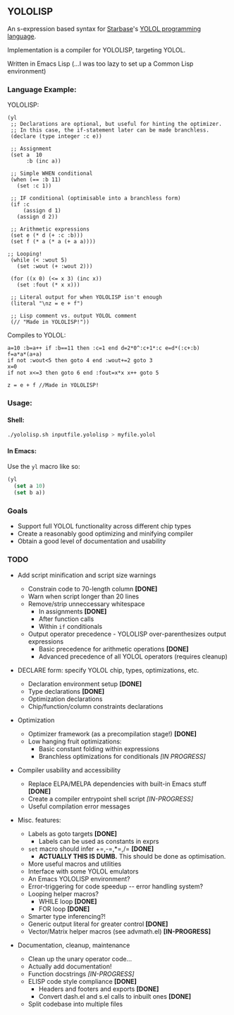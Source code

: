 ## YOLOLISP

An s-expression based syntax for [Starbase](https://www.starbasegame.com)'s [YOLOL programming language](https://wiki.starbasegame.com/index.php/YOLOL).

Implementation is a compiler for YOLOLISP, targeting YOLOL.

Written in Emacs Lisp (...I was too lazy to set up a Common Lisp environment)

### Language Example:

YOLOLISP:

```elisp
(yl
 ;; Declarations are optional, but useful for hinting the optimizer.
 ;; In this case, the if-statement later can be made branchless.
 (declare (type integer :c e))

 ;; Assignment
 (set a  10
      :b (inc a))

 ;; Simple WHEN conditional
 (when (== :b 11)
   (set :c 1))

 ;; IF conditional (optimisable into a branchless form)
 (if :c
     (assign d 1)
   (assign d 2))

 ;; Arithmetic expressions
 (set e (* d (+ :c :b)))
 (set f (* a (* a (+ a a))))

;; Looping!
 (while (< :wout 5)
   (set :wout (+ :wout 2)))

 (for ((x 0) (<= x 3) (inc x))
   (set :fout (* x x)))

 ;; Literal output for when YOLOLISP isn't enough
 (literal "\nz = e + f")

 ;; Lisp comment vs. output YOLOL comment
 (// "Made in YOLOLISP!"))
```

Compiles to YOLOL:
```
a=10 :b=a++ if :b==11 then :c=1 end d=2*0^:c+1*:c e=d*(:c+:b)
f=a*a*(a+a)
if not :wout<5 then goto 4 end :wout+=2 goto 3
x=0
if not x<=3 then goto 6 end :fout=x*x x++ goto 5

z = e + f //Made in YOLOLISP!
```

### Usage:

#### Shell:

```bash
./yololisp.sh inputfile.yololisp > myfile.yolol
```

#### In Emacs:

Use the `yl` macro like so:

```lisp
(yl
  (set a 10)
  (set b a))
```

### Goals

 * Support full YOLOL functionality across different chip types
 * Create a reasonably good optimizing and minifying compiler
 * Obtain a good level of documentation and usability

### TODO

 * Add script minification and script size warnings
   * Constrain code to 70-length column **[DONE]**
   * Warn when script longer than 20 lines
   * Remove/strip unneccessary whitespace
     * In assignments **[DONE]**
     * After function calls
     * Within `if` conditionals
   * Output operator precedence - YOLOLISP over-parenthesizes output expressions
     * Basic precedence for arithmetic operations **[DONE]**
     * Advanced precedence of all YOLOL operators (requires cleanup)

 * DECLARE form: specify YOLOL chip, types, optimizations, etc.
   * Declaration environment setup **[DONE]**
   * Type declarations **[DONE]**
   * Optimization declarations
   * Chip/function/column constraints declarations

 * Optimization
   * Optimizer framework (as a precompilation stage!) **[DONE]**
   * Low hanging fruit optimizations:
     * Basic constant folding within expressions
     * Branchless optimizations for conditionals *[IN PROGRESS]*

 * Compiler usability and accessibility
   * Replace ELPA/MELPA dependencies with built-in Emacs stuff **[DONE]**
   * Create a compiler entrypoint shell script *[IN-PROGRESS]*
   * Useful compilation error messages

 * Misc. features:
   * Labels as goto targets **[DONE]**
     * Labels can be used as constants in exprs
   * `set` macro should infer +=,-=,*=,/= **[DONE]**
     * **ACTUALLY THIS IS DUMB.** This should be done as optimisation.
   * More useful macros and utilities
   * Interface with some YOLOL emulators
   * An Emacs YOLOLISP environment?
   * Error-triggering for code speedup -- error handling system?
   * Looping helper macros?
     * WHILE loop **[DONE]**
     * FOR loop **[DONE]**
   * Smarter type inferencing?!
   * Generic output literal for greater control **[DONE]**
   * Vector/Matrix helper macros (see advmath.el) **[IN-PROGRESS]**

 * Documentation, cleanup, maintenance
   * Clean up the unary operator code...
   * Actually add documentation!
   * Function docstrings *[IN-PROGRESS]*
   * ELISP code style compliance **[DONE]**
     * Headers and footers and exports **[DONE]**
     * Convert dash.el and s.el calls to inbuilt ones **[DONE]**
   * Split codebase into multiple files
